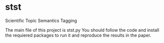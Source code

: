# stst
Scientific Topic Semantics Tagging

The main file of this project is stst.py
You should follow the code and install the requiered packages to run it and reproduce the results in the paper.
